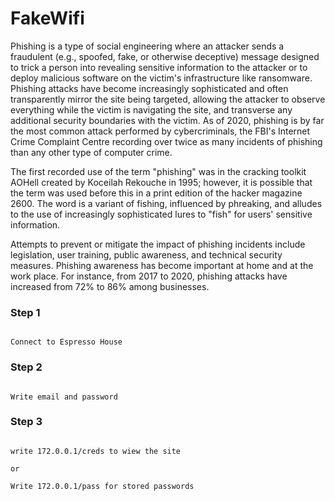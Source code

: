 # FakeWifi

Phishing is a type of social engineering where an attacker sends a fraudulent (e.g., spoofed, fake, or otherwise deceptive) message designed to trick a person into revealing sensitive information to the attacker or to deploy malicious software on the victim's infrastructure like ransomware. Phishing attacks have become increasingly sophisticated and often transparently mirror the site being targeted, allowing the attacker to observe everything while the victim is navigating the site, and transverse any additional security boundaries with the victim. As of 2020, phishing is by far the most common attack performed by cybercriminals, the FBI's Internet Crime Complaint Centre recording over twice as many incidents of phishing than any other type of computer crime.

The first recorded use of the term "phishing" was in the cracking toolkit AOHell created by Koceilah Rekouche in 1995; however, it is possible that the term was used before this in a print edition of the hacker magazine 2600. The word is a variant of fishing, influenced by phreaking, and alludes to the use of increasingly sophisticated lures to "fish" for users' sensitive information.

Attempts to prevent or mitigate the impact of phishing incidents include legislation, user training, public awareness, and technical security measures. Phishing awareness has become important at home and at the work place. For instance, from 2017 to 2020, phishing attacks have increased from 72% to 86% among businesses.


### Step 1
```

Connect to Espresso House

```
### Step 2

```

Write email and password

```
### Step 3

```

write 172.0.0.1/creds to wiew the site

or

Write 172.0.0.1/pass for stored passwords

```



